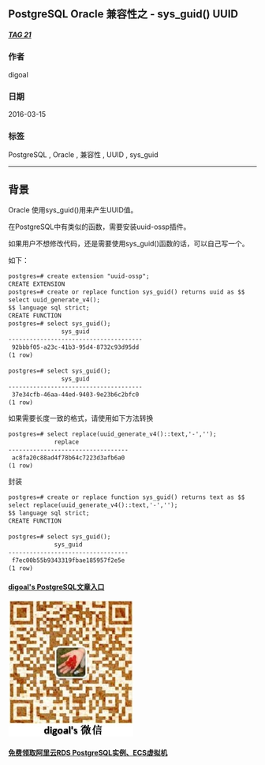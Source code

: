 ## PostgreSQL Oracle 兼容性之 - sys_guid() UUID   
##### [TAG 21](../class/21.md)
                             
### 作者                             
digoal                              
                                
### 日期                              
2016-03-15                                                         
                              
### 标签                                                                                                                                              
PostgreSQL , Oracle , 兼容性 , UUID , sys_guid     
                            
----                              
                            
## 背景                      
Oracle 使用sys_guid()用来产生UUID值。  
  
在PostgreSQL中有类似的函数，需要安装uuid-ossp插件。  
  
如果用户不想修改代码，还是需要使用sys_guid()函数的话，可以自己写一个。  
  
如下：  
  
```  
postgres=# create extension "uuid-ossp";  
CREATE EXTENSION  
postgres=# create or replace function sys_guid() returns uuid as $$  
select uuid_generate_v4();  
$$ language sql strict;  
CREATE FUNCTION  
postgres=# select sys_guid();  
               sys_guid                 
--------------------------------------  
 92bbbf05-a23c-41b3-95d4-8732c93d95dd  
(1 row)  
  
postgres=# select sys_guid();  
               sys_guid                 
--------------------------------------  
 37e34cfb-46aa-44ed-9403-9e23b6c2bfc0  
(1 row)    
```  
  
如果需要长度一致的格式，请使用如下方法转换   
  
```
postgres=# select replace(uuid_generate_v4()::text,'-','');
             replace              
----------------------------------
 ac8fa20c88ad4f78b64c7223d3afb6a0
(1 row)

```
  
封装  
  
```
postgres=# create or replace function sys_guid() returns text as $$
select replace(uuid_generate_v4()::text,'-','');
$$ language sql strict;
CREATE FUNCTION

postgres=# select sys_guid();
             sys_guid             
----------------------------------
 f7ec00b55b9343319fbae185957f2e5e
(1 row)
```
                                                                                          
                                               
  
  
  
  
  
  
  
  
  
  
  
  
  
  
  
#### [digoal's PostgreSQL文章入口](https://github.com/digoal/blog/blob/master/README.md "22709685feb7cab07d30f30387f0a9ae")
  
  
![digoal's weixin](../pic/digoal_weixin.jpg "f7ad92eeba24523fd47a6e1a0e691b59")
  
  
  
  
  
  
  
  
#### [免费领取阿里云RDS PostgreSQL实例、ECS虚拟机](https://www.aliyun.com/database/postgresqlactivity "57258f76c37864c6e6d23383d05714ea")
  
